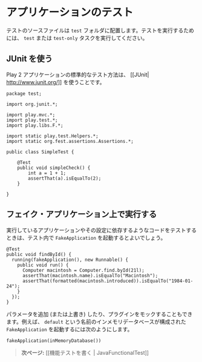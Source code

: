 <!-- translated -->
<!--
# Testing your application
-->
# アプリケーションのテスト

<!--
Test source files must be placed in your application’s `test` folder. You can run tests from the Play console using the `test` and `test-only` tasks.
-->
テストのソースファイルは `test` フォルダに配置します。テストを実行するためには、 `test` または `test-only` タスクを実行してください。

<!--
## Using JUnit
-->
## JUnit を使う

<!--
The default way to test a Play 2 application is with [[JUnit| http://www.junit.org/]].
-->
Play 2 アプリケーションの標準的なテスト方法は、 [[JUnit| http://www.junit.org/]] を使うことです。

```
package test;

import org.junit.*;

import play.mvc.*;
import play.test.*;
import play.libs.F.*;

import static play.test.Helpers.*;
import static org.fest.assertions.Assertions.*;

public class SimpleTest {

    @Test 
    public void simpleCheck() {
        int a = 1 + 1;
        assertThat(a).isEqualTo(2);
    }

}
```

<!--
## Running in a fake application
-->
## フェイク・アプリケーション上で実行する

<!--
If the code you want to test depends on a running application, you can easily create a `FakeApplication` on the fly:
-->
実行しているアプリケーションやその設定に依存するようなコードをテストするときは、テスト内で `FakeApplication` を起動するとよいでしょう。

```
@Test
public void findById() {
  running(fakeApplication(), new Runnable() {
    public void run() {
      Computer macintosh = Computer.find.byId(21l);
      assertThat(macintosh.name).isEqualTo("Macintosh");
      assertThat(formatted(macintosh.introduced)).isEqualTo("1984-01-24");
    }
  });
}
```

<!--
You can also pass (or override) additional application configuration, or mock any plugin. For example to create a `FakeApplication` using a `default` in-memory database:
-->
パラメータを追加 (または上書き) したり、プラグインをモックすることもできます。例えば、 `default` という名前のインメモリデータベースが構成された `FakeApplication` を起動するには次のようにします。

```
fakeApplication(inMemoryDatabase())
```

<!--
> **Next:** [[Writing functional tests | JavaFunctionalTest]]
-->
> **次ページ:** [[機能テストを書く | JavaFunctionalTest]]